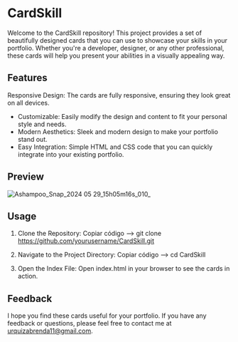 # **CardSkill**

Welcome to the CardSkill repository! This project provides a set of beautifully designed cards that you can use to showcase your skills in your portfolio. Whether you're a developer, designer, or any other professional, these cards will help you present your abilities in a visually appealing way.

## **Features**

Responsive Design: The cards are fully responsive, ensuring they look great on all devices.
- Customizable: Easily modify the design and content to fit your personal style and needs.
- Modern Aesthetics: Sleek and modern design to make your portfolio stand out.
- Easy Integration: Simple HTML and CSS code that you can quickly integrate into your existing portfolio.

## **Preview**

![Ashampoo_Snap_2024 05 29_15h05m16s_010_](https://github.com/Brendaur11/CardSkill/assets/113529315/712155cb-a33b-4ed1-9116-8701e5437577)

## **Usage**

1. Clone the Repository:
	Copiar código --> git clone https://github.com/yourusername/CardSkill.git

2. Navigate to the Project Directory:
	Copiar código --> cd CardSkill

3. Open the Index File:
	Open index.html in your browser to see the cards in action.

## **Feedback**

I hope you find these cards useful for your portfolio. If you have any feedback or questions, please feel free to contact me at urquizabrenda11@gmail.com.



